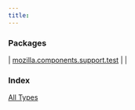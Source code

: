 ```yaml
---
title: 
---
```


### Packages

| [mozilla.components.support.test](mozilla.components.support.test/index.html) |  |

### Index

[All Types](alltypes.html)